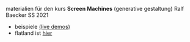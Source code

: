 materialien für den kurs **Screen Machines** (generative gestaltung) Ralf Baecker SS 2021

- beispiele [(live demos)](http://screenmachines.rlfbckr.io/examples/)
- flatland ist [hier](https://github.com/rlfbckr/flatland)
